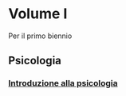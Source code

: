 # Volume I

Per il primo biennio

## Psicologia
### [Introduzione alla psicologia](introduzione-alla--psicologia.md)

